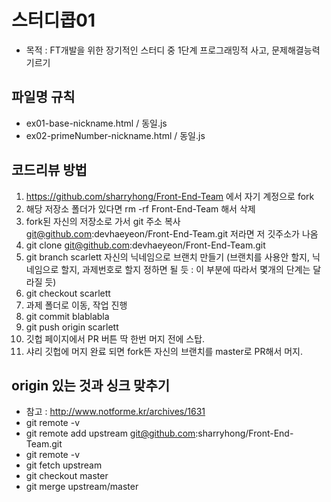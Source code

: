 # 스터디콥01
- 목적 : FT개발을 위한 장기적인 스터디 중 1단계 프로그래밍적 사고, 문제해결능력 기르기

## 파일명 규칙
- ex01-base-nickname.html / 동일.js  
- ex02-primeNumber-nickname.html / 동일.js

## 코드리뷰 방법

1. https://github.com/sharryhong/Front-End-Team 에서 자기 계정으로 fork
1. 해당 저장소 폴더가 있다면 rm -rf Front-End-Team 해서 삭제
1. fork된 자신의 저장소로 가서 git 주소 복사 git@github.com:devhaeyeon/Front-End-Team.git 저라면 저 깃주소가 나옴
1. git clone git@github.com:devhaeyeon/Front-End-Team.git
1. git branch scarlett 자신의 닉네임으로 브랜치 만들기 (브랜치를 사용안 할지, 닉네임으로 할지, 과제번호로 할지 정하면 될 듯 : 이 부분에 따라서 몇개의 단계는 달라질 듯)
1. git checkout scarlett
1. 과제 폴더로 이동, 작업 진행
1. git commit blablabla 
1. git push origin scarlett
1. 깃헙 페이지에서 PR 버튼 딱 한번 머지 전에 스탑.
1. 샤리 깃헙에 머지 완료 되면 fork뜬 자신의 브랜치를 master로 PR해서 머지.

## origin 있는 것과 싱크 맞추기

- 참고 : http://www.notforme.kr/archives/1631
- git remote -v
- git remote add upstream git@github.com:sharryhong/Front-End-Team.git
- git remote -v
- git fetch upstream
- git checkout master
- git merge upstream/master